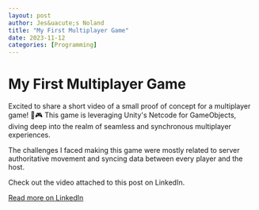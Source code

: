 ```yaml
---
layout: post
author: Jes&uacute;s Noland
title: "My First Multiplayer Game"
date: 2023-11-12
categories: [Programming]
---
```


# My First Multiplayer Game

Excited to share a short video of a small proof of concept for a multiplayer game! 🌟🎮 This game is leveraging Unity's Netcode for GameObjects, diving deep into the realm of seamless and synchronous multiplayer experiences.

The challenges I faced making this game were mostly related to server authoritative movement and syncing data between every player and the host.

Check out the video attached to this post on LinkedIn.

[Read more on LinkedIn](https://www.linkedin.com/posts/jesusnoland_gamedev-unity3d-multiplayer-activity-7129671697988800512-tgKq?utm_source=share&utm_medium=member_desktop)
